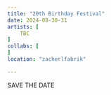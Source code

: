 ```yaml
---
title: "20th Birthday Festival"
date: 2024-08-30-31
artists: [
	TBC
]
collabs: [
]
location: "zacherlfabrik"

---
```

SAVE THE DATE
